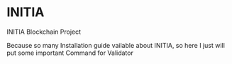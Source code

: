 # INITIA
INITIA Blockchain Project

Because so many Installation guide vailable about INITIA, so here I just will put some important Command for Validator 
